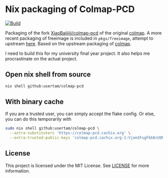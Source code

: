# Nix packaging of Colmap-PCD

[![Build](https://github.com/usertam/colmap-pcd/actions/workflows/build.yml/badge.svg)](https://github.com/usertam/colmap-pcd/actions/workflows/build.yml)

Packaging of the fork [XiaoBaiiiiii/colmap-pcd](https://github.com/XiaoBaiiiiii/colmap-pcd) of the original [colmap](https://github.com/colmap/colmap). A more recent packaging of freeimage is included in `pkgs/freeimage`, attempt to upstream [here](https://github.com/NixOS/nixpkgs/pull/369766). Based on the upstream packaging of [colmap](https://github.com/NixOS/nixpkgs/blob/master/pkgs/applications/science/misc/colmap/default.nix).

I need to build this for my university final year project. It also helps me procrastinate on the actual project.

## Open nix shell from source
```sh
nix shell github:usertam/colmap-pcd
```

## With binary cache
If you are a trusted user, you can simply accept the flake config. Or else, you can do this temporarily with
```sh
sudo nix shell github:usertam/colmap-pcd \
  --extra-substituters 'https://colmap-pcd.cachix.org' \
  --extra-trusted-public-keys 'colmap-pcd.cachix.org-1:Vjom1FugFkb8cUORejZqkXDYOe4kulPoXrDdE+/l2hA='
```

## License
This project is licensed under the MIT License. See [LICENSE](LICENSE) for more information.
